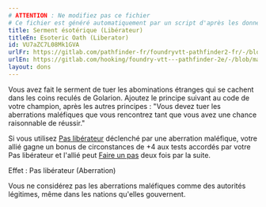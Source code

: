 ```yaml
---
# ATTENTION : Ne modifiez pas ce fichier
# Ce fichier est généré automatiquement par un script d'après les données du module Foundry VTT officiel et de sa traduction
title: Serment ésotérique (Libérateur)
titleEn: Esoteric Oath (Liberator)
id: VU7aZC7L08Mk1GVA
urlFr: https://gitlab.com/pathfinder-fr/foundryvtt-pathfinder2-fr/-/blob/master/data/feats/VU7aZC7L08Mk1GVA.htm
urlEn: https://gitlab.com/hooking/foundry-vtt---pathfinder-2e/-/blob/master/packs/data/feats.db/esoteric-oath-liberator.json
layout: dons
---
```

Vous avez fait le serment de tuer les abominations étranges qui se cachent dans les coins reculés de Golarion. Ajoutez le principe suivant au code de votre champion, après les autres principes : "Vous devez tuer les aberrations maléfiques que vous rencontrez tant que vous avez une chance raisonnable de réussir."

Si vous utilisez [Pas libérateur](../actions/pas-libérateur.html) déclenché par une aberration maléfique, votre allié gagne un bonus de circonstances de +4 aux tests accordés par votre Pas libérateur et l'allié peut [Faire un pas](../actions/faire-un-pas.html) deux fois par la suite.

Effet : Pas libérateur (Aberration)

Vous ne considérez pas les aberrations maléfiques comme des autorités légitimes, même dans les nations qu'elles gouvernent.

